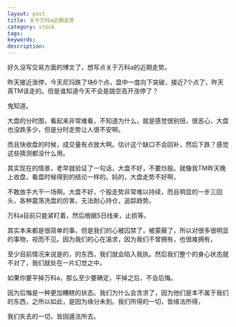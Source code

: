 ```yaml
---
layout: post
title: 关于万科a近期走势
category: stock
tags: 
keywords: 
description: 
---
```



好久没写交易方面的博文了，想写点关于万科a的近期走势。

昨天接近涨停，今天尼玛跌了块6个点，盘中一度向下突破，接近7个点了，昨天真TM该走的。但是谁知道今天不会是跳空高开涨停了？

鬼知道。

大盘的分时图，看起来非常难看，不知道为什么，就是感觉很别扭，很恶心，大盘也没跌多少，但是分时走势让人很不安啊。

而且快收盘的时候，成交量有点放大啊。估计这个缺口不会回补，然后下跌？感觉这些猜测都没什么用。


其实现在的情景，老早就验证了一句话，大盘不好，不要炒股。就像我TM昨天晚上收盘，看盘时候得到的结论一样的。妈的，大盘走势不好啊，

不敢放手大干一场啊。大盘不好，个股走势非常难以持续，而且明显的一步三回头，各种震荡洗盘的厉害。无法耐心持仓，追踪趋势。

万科a目前只能紧盯着，然后根据5日线来，止损等。

其实本来都是很简单的事，但是我们的心被囚禁了，被蒙蔽了，所以对很多很明显的事物，视而不见。因为我们的心在渴求，因为我们不曾拥有，也很难拥有，

至少目前情况来说是的，的东西，我们就会陷入我执。然后我们整个的身心状态就不对了，我们就处在一片幻觉之中。

如果你要平掉万科a，那么至少要确定，平掉之后，不会后悔。

因为后悔是一种更加糟糕的状态。我们为什么会贪求了，因为他们是本不属于我们的东西，之所以如此，是因为缘分未到。我们所得的一切，皆缘法所得，

我们失去的一切，皆因遁法所去。




